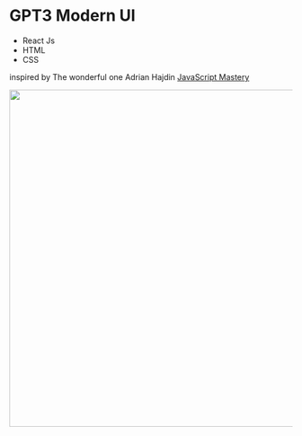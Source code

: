 # GPT3 Modern UI

- React Js
- HTML
- CSS

inspired by The wonderful one Adrian Hajdin  [JavaScript Mastery](https://www.youtube.com/@javascriptmastery)


<div>
<img src='screensShoot/1.PNG' width='600'>
</div>

